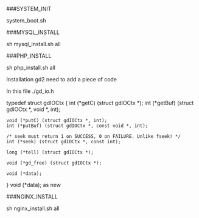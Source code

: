 ###SYSTEM_INIT

  system_boot.sh
  
###MYSQL_INSTALL

  sh mysql_install.sh all
  
###PHP_INSTALL

  sh php_install.sh all
 
Installation gd2 need to add a piece of code

In this file ./gd_io.h

  typedef struct gdIOCtx
  {
    int (*getC) (struct gdIOCtx *); 
    int (*getBuf) (struct gdIOCtx *, void *, int);

    void (*putC) (struct gdIOCtx *, int);
    int (*putBuf) (struct gdIOCtx *, const void *, int);

    /* seek must return 1 on SUCCESS, 0 on FAILURE. Unlike fseek! */
    int (*seek) (struct gdIOCtx *, const int);

    long (*tell) (struct gdIOCtx *); 

    void (*gd_free) (struct gdIOCtx *); 

    void (*data);                                                  
  }
void (*data); as new

###NGINX_INSTALL

  sh nginx_install.sh all
